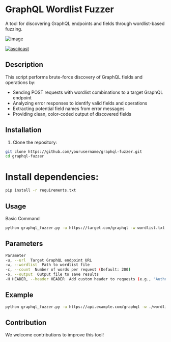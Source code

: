 # GraphQL Wordlist Fuzzer

A tool for discovering GraphQL endpoints and fields through wordlist-based fuzzing.

![image](https://github.com/user-attachments/assets/ef072d49-e2ce-4163-a711-9508abd7c25d)

[![asciicast](https://asciinema.org/a/sCWJ8iZib5xXvDFXXkRa2O2NI.svg)](https://asciinema.org/a/sCWJ8iZib5xXvDFXXkRa2O2NI)

## Description

This script performs brute-force discovery of GraphQL fields and operations by:
- Sending POST requests with wordlist combinations to a target GraphQL endpoint
- Analyzing error responses to identify valid fields and operations
- Extracting potential field names from error messages
- Providing clean, color-coded output of discovered fields

## Installation

1. Clone the repository:
```bash
git clone https://github.com/yourusername/graphql-fuzzer.git
cd graphql-fuzzer
```

# Install dependencies:

```bash
pip install -r requirements.txt
```

## Usage

Basic Command

```bash
python graphql_fuzzer.py -u https://target.com/graphql -w wordlist.txt
```

## Parameters

```bash
Parameter                  
-u, --url  Target GraphQL endpoint URL
-w, --wordlist  Path to wordlist file	 
-c, --count  Number of words per request (Default: 200)
-o, --output  Output file to save results
-H HEADER, --header HEADER  Add custom header to requests (e.g., "Authorization: Bearer token")
```

## Example

```bash
python graphql_fuzzer.py -u https://api.example.com/graphql -w ./wordlists/graphql.txt -c 300 -o results.txt
```

## Contribution

We welcome contributions to improve this tool!
